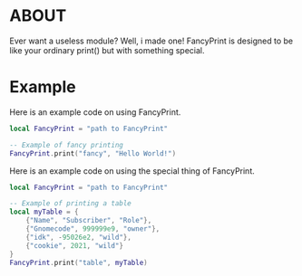 # ABOUT
Ever want a useless module? Well, i made one! FancyPrint is designed to be like your ordinary print() but with something special.

# Example

Here is an example code on using FancyPrint.
```lua
local FancyPrint = "path to FancyPrint"

-- Example of fancy printing
FancyPrint.print("fancy", "Hello World!")
```

Here is an example code on using the special thing of FancyPrint.
```lua
local FancyPrint = "path to FancyPrint"

-- Example of printing a table
local myTable = {
	{"Name", "Subscriber", "Role"},
	{"Gnomecode", 999999e9, "owner"},
	{"idk", -95026e2, "wild"},
	{"cookie", 2021, "wild"}
}
FancyPrint.print("table", myTable)
```
